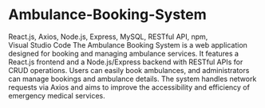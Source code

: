 # Ambulance-Booking-System
React.js, Axios, Node.js, Express, MySQL, RESTful API, npm, Visual Studio Code
The Ambulance Booking System is a web application designed for booking and managing ambulance services. It features a React.js frontend and a Node.js/Express backend with RESTful APIs for CRUD operations. Users can easily book ambulances, and administrators can manage bookings and ambulance details. The system handles network requests via Axios and aims to improve the accessibility and efficiency of emergency medical services.
